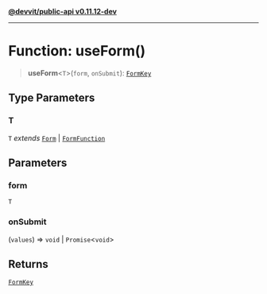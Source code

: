 [**@devvit/public-api v0.11.12-dev**](../README.md)

---

# Function: useForm()

> **useForm**\<`T`\>(`form`, `onSubmit`): [`FormKey`](../type-aliases/FormKey.md)

## Type Parameters

### T

`T` _extends_ [`Form`](../type-aliases/Form.md) \| [`FormFunction`](../type-aliases/FormFunction.md)

## Parameters

### form

`T`

### onSubmit

(`values`) => `void` \| `Promise`\<`void`\>

## Returns

[`FormKey`](../type-aliases/FormKey.md)
